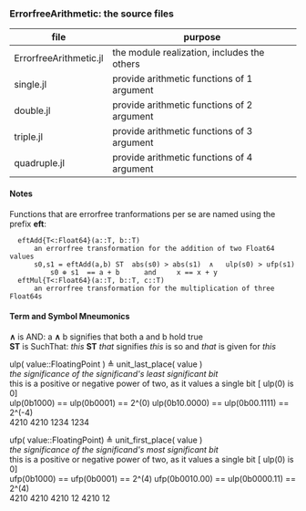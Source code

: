 ### ErrorfreeArithmetic: the source files

| file | purpose |
|------|---------|
| ErrorfreeArithmetic.jl | the module realization, includes the others |
| single.jl | provide arithmetic functions of 1 argument |
| double.jl | provide arithmetic functions of 2 argument |
| triple.jl | provide arithmetic functions of 3 argument |
| quadruple.jl | provide arithmetic functions of 4 argument |

#### Notes

Functions that are errorfree tranformations per se are named using the prefix __eft__:  

      eftAdd{T<:Float64}(a::T, b::T)  
          an errorfree transformation for the addition of two Float64 values
          s0,s1 = eftAdd(a,b) ST  abs(s0) > abs(s1)  ∧   ulp(s0) > ufp(s1)
              s0 ⊕ s1  == a + b      and     x == x + y
      eftMul{T<:Float64}(a::T, b::T, c::T)
          an errorfree transformation for the multiplication of three Float64s
          
  
  
#### Term and Symbol Mneumonics

__∧__  is AND:       a __∧__ b signifies that both a and b hold true  
__ST__ is SuchThat:  _this_ __ST__ _that_ signifies _this_ is so and _that_ is given for _this_  

ulp( value::FloatingPoint ) ≜ unit_last_place( value )   
    _the significance of the significand's least significant bit_  
    this is a positive or negative power of two, as it values a single bit [ ulp(0) is 0]  
         ulp(0b1000) == ulp(0b0001) == 2^(0)       ulp(0b10.0000) == ulp(0b00.1111) == 2^(-4)  
               4210           4210                          1234              1234  

ufp( value::FloatingPoint)  ≜ unit_first_place( value )   
    _the significance of the significand's most significant bit_  
    this is a positive or negative power of two, as it values a single bit [ ulp(0) is 0]  
         ufp(0b1000) == ufp(0b0001) == 2^(4)       ufp(0b0010.00) == ulp(0b0000.11) == 2^(4)  
               4210           4210                       4210 12           4210 12  
